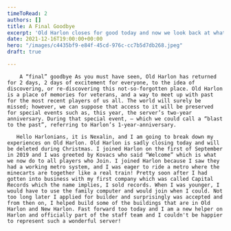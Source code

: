 ```yaml
---
timeToRead: 2
authors: []
title: A Final Goodbye
excerpt: 'Old Harlon closes for good today and now we look back at what it was. '
date: 2021-12-16T19:00:00+00:00
hero: "/images/c4435bf9-e84f-45cd-976c-cc7b5d7db268.jpeg"
draft: true

---
```

        A “final” goodbye As you must have seen, Old Harlon has returned for 2 days, 2 days of excitement for everyone, to the idea of discovering, or re-discovering this not-so-forgotten place. Old Harlon is a place of memories for veterans, and a way to meet up with past for the most recent players of us all. The world will surely be missed; however, we can suppose that access to it will be preserved for special events such as, this year, the server’s two-year anniversary. During that special event, – which we could call a “blast to the past”, referring to Harlon’s 1-year-anniversary. 

       Hello Harlonians, it is Nexalin, and I am going to break down my experiences on Old Harlon. Old Harlon is sadly closing today and will be deleted during Christmas. I joined Harlon on the first of September in 2019 and I was greeted by Kovacs who said “Welcome” which is what we now do to all players who Join. I joined Harlon because I saw they had a working metro system, and I was eager to ride a metro where the minecarts are together like a real train! Pretty soon after I had gotten into business with my first company which was called Capital Records which the name implies, I sold records. When I was younger, I would have to use the family computer and would join when I could. Not too long later I applied for builder and surprisingly was accepted and from then on, I helped build some of the buildings that are in Old Harlon and New Harlon. Fast forward too today and I am a new helper on Harlon and officially part of the staff team and I couldn't be happier to represent such a wonderful server!